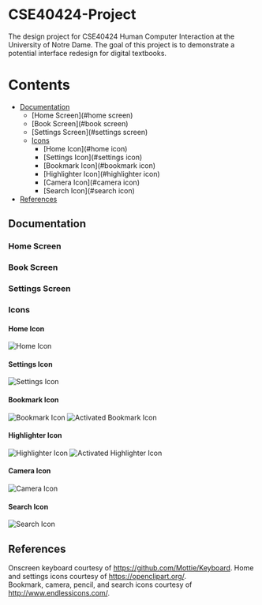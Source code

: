 # CSE40424-Project
The design project for CSE40424 Human Computer Interaction at the University of Notre Dame. The goal of this project is to demonstrate a potential interface redesign for digital textbooks.

# Contents
* [Documentation](#documentation)
    * [Home Screen](#home screen)
    * [Book Screen](#book screen)
    * [Settings Screen](#settings screen)
    * [Icons](#icons)
        * [Home Icon](#home icon)
        * [Settings Icon](#settings icon)
        * [Bookmark Icon](#bookmark icon)
        * [Highlighter Icon](#highlighter icon)
        * [Camera Icon](#camera icon)
        * [Search Icon](#search icon)
* [References](#references)

## Documentation

### Home Screen

### Book Screen

### Settings Screen

### Icons

#### Home Icon
![Home Icon](/images/home.png)

#### Settings Icon
![Settings Icon](/images/settings.png)

#### Bookmark Icon
![Bookmark Icon](/images/bookmark.png)
![Activated Bookmark Icon](/images/bookmark_full.png)

#### Highlighter Icon
![Highlighter Icon](/images/notes.png)
![Activated Highlighter Icon](/images/activated_notes.png)

#### Camera Icon
![Camera Icon](/images/screenshot.png)

#### Search Icon
![Search Icon](/images/search.png)

## References
Onscreen keyboard courtesy of https://github.com/Mottie/Keyboard.
Home and settings icons courtesy of https://openclipart.org/.
<br />
Bookmark, camera, pencil, and search icons courtesy of http://www.endlessicons.com/.
